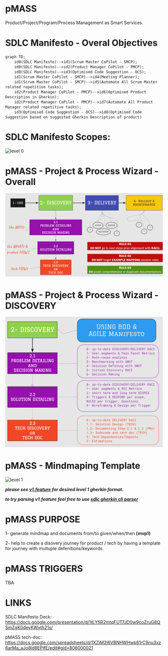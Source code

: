 # pMASS
Product/Project/Program/Process Management as Smart Services.

# SDLC Manifesto - Overal Objectives
```mermaid
graph TD;
    id0(SDLC Manifesto)-->id1(Scrum Master CoPilot - SMCP);
    id0(SDLC Manifesto)-->id2(Product Manager CoPilot - PMCP);
    id0(SDLC Manifesto)-->id3(Optimised Code Suggestion - OCS);
    id1(Scrum Master CoPilot - SMCP)-->id4(Meeting Planner);
    id1(Scrum Master CoPilot - SMCP)-->id5(Automate All Scrum Master related repetitive tasks);
    id2(Product Manager CoPilot - PMCP)-->id6(Optimised Product Description in Gherkin);
    id2(Product Manager CoPilot - PMCP)-->id7(Automate All Product Manager related repetitive tasks);
    id3(Optimised Code Suggestion - OCS)-->id8(Optimised Code Suggestion based on suggested Gherkin Description of product)
```

# SDLC Manifesto Scopes:
![level 0](https://github.com/sdlcmanifesto/sMASS/blob/main/img/sdlc-overall-scopes-02.PNG?raw=true)

# pMASS - Project & Process Wizard - Overall
![level 0](https://github.com/sdlcmanfiesto/SMaS/blob/main/img/level-1.png?raw=true)

# pMASS - Project & Process Wizard - DISCOVERY
![level 1](https://github.com/sdlcmanfiesto/SMaS/blob/main/img/level-2.png?raw=true)

# pMASS - Mindmaping Template
![level 1](https://github.com/sdlcmanifesto/sMASS/blob/main/img/pmass-template-02.PNG?raw=true)

***please see [v1.feature](https://raw.githubusercontent.com/sdlcmanfiesto/PMaS/main/v1.feature) for desired level 1 gherkin format.***

***to try parsing v1.feature feel free to use [sdlc gherkin cli parser](https://github.com/rouzikrm/gherkin-python)***


# pMASS PURPOSE

1- generate mindmap and documents from/to given/when/then **(mvp1)**

2- help to create a disovery journey for product / tech by having a template for journey with multuple defenitions/keywords.

# pMASS TRIGGERS

TBA

# LINKS
SDLC Manifesto Deck:
https://docs.google.com/presentation/d/1tLY5R2mtqFUT7JD0w9coZruG8QSmZgK0devKWxth21s/

pMASS tech-doc:
https://docs.google.com/spreadsheets/d/1XZjM2l6VBNHWHwk61rC9nu3xz6arMa_aJo8ld8EPlfE/edit#gid=806000021
